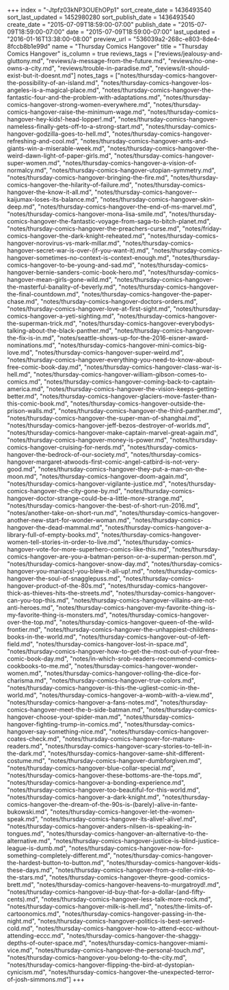 +++
index = "-Jtpfz03kNP3OUEhOPp1"
sort_create_date = 1436493540
sort_last_updated = 1452980280
sort_publish_date = 1436493540
create_date = "2015-07-09T18:59:00-07:00"
publish_date = "2015-07-09T18:59:00-07:00"
date = "2015-07-09T18:59:00-07:00"
last_updated = "2016-01-16T13:38:00-08:00"
preview_url = "536039a2-268c-e803-8de4-8fccb8b1e99d"
name = "Thursday Comics Hangover"
title = "Thursday Comics Hangover"
is_column = true
reviews_tags = ["reviews/jealousy-and-gluttony.md", "reviews/a-message-from-the-future.md", "reviews/no-one-owns-a-city.md", "reviews/trouble-in-paradise.md", "reviews/it-should-exist-but-it-doesnt.md"]
notes_tags = ["notes/thursday-comics-hangover-the-possibility-of-an-island.md", "notes/thursday-comics-hangover-los-angeles-is-a-magical-place.md", "notes/thursday-comics-hangover-the-fantastic-four-and-the-problem-with-adaptations.md", "notes/thursday-comics-hangover-strong-women-everywhere.md", "notes/thursday-comics-hangover-raise-the-minimum-wage.md", "notes/thursday-comics-hangover-hey-kids!-head-lopper!.md", "notes/thursday-comics-hangover-nameless-finally-gets-off-to-a-strong-start.md", "notes/thursday-comics-hangover-godzilla-goes-to-hell.md", "notes/thursday-comics-hangover-refreshing-and-cool.md", "notes/thursday-comics-hangover-ants-and-giants-win-a-miserable-week.md", "notes/thursday-comics-hangover-the-weird-dawn-light-of-paper-girls.md", "notes/thursday-comics-hangover-super-women.md", "notes/thursday-comics-hangover-a-vision-of-normalcy.md", "notes/thursday-comics-hangover-utopian-symmetry.md", "notes/thursday-comics-hangover-bringing-the-fire.md", "notes/thursday-comics-hangover-the-hilarity-of-failure.md", "notes/thursday-comics-hangover-the-know-it-all.md", "notes/thursday-comics-hangover--kaijumax-loses-its-balance.md", "notes/thursday-comics-hangover-skin-deep.md", "notes/thursday-comics-hangover-the-end-of-ms-marvel.md", "notes/thursday-comics-hangover-mona-lisa-smile.md", "notes/thursday-comics-hangover-the-fantastic-voyage-from-saga-to-bitch-planet.md", "notes/thursday-comics-hangover-the-preachers-curse.md", "notes/friday-comics-hangover-the-dark-knight-reheated.md", "notes/thursday-comics-hangover-norovirus-vs-mark-millar.md", "notes/thursday-comics-hangover-secret-war-is-over-(if-you-want-it).md", "notes/thursday-comics-hangover-sometimes-no-context-is-context-enough.md", "notes/thursday-comics-hangover-to-be-young-and-sad.md", "notes/thursday-comics-hangover-bernie-sanders-comic-book-hero.md", "notes/thursday-comics-hangover-mean-girls-gone-wild.md", "notes/thursday-comics-hangover-the-masterful-banality-of-beverly.md", "notes/thursday-comics-hangover-the-final-countdown.md", "notes/thursday-comics-hangover-the-paper-chase.md", "notes/thursday-comics-hangover-doctors-orders.md", "notes/thursday-comics-hangover-love-at-first-sight.md", "notes/thursday-comics-hangover-a-yeti-sighting.md", "notes/thursday-comics-hangover-the-superman-trick.md", "notes/thursday-comics-hangover-everybodys-talking-about-the-black-panther.md", "notes/thursday-comics-hangover-the-fix-is-in.md", "notes/seattle-shows-up-for-the-2016-eisner-award-nominations.md", "notes/thursday-comics-hangover-mini-comics-big-love.md", "notes/thursday-comics-hangover-super-weird.md", "notes/thursday-comics-hangover-everything-you-need-to-know-about-free-comic-book-day.md", "notes/thursday-comics-hangover-class-war-is-hell.md", "notes/thursday-comics-hangover-william-gibson-comes-to-comics.md", "notes/thursday-comics-hangover-coming-back-to-captain-america.md", "notes/thursday-comics-hangover-the-vision-keeps-getting-better.md", "notes/thursday-comics-hangover-glaciers-move-faster-than-this-comic-book.md", "notes/thursday-comics-hangover-outside-the-prison-walls.md", "notes/thursday-comics-hangover-the-third-panther.md", "notes/thursday-comics-hangover-the-super-man-of-shanghai.md", "notes/thursday-comics-hangover-jeff-bezos-destroyer-of-worlds.md", "notes/thursday-comics-hangover-make-captain-marvel-great-again.md", "notes/thursday-comics-hangover-money-is-power.md", "notes/thursday-comics-hangover-cruising-for-nerds.md", "notes/thursday-comics-hangover-the-bedrock-of-our-society.md", "notes/thursday-comics-hangover-margaret-atwoods-first-comic-angel-catbird-is-not-very-good.md", "notes/thursday-comics-hangover-they-put-a-man-on-the-moon.md", "notes/thursday-comics-hangover-doom-again.md", "notes/thursday-comics-hangover-vigilante-justice.md", "notes/thursday-comics-hangover-the-city-gone-by.md", "notes/thursday-comics-hangover-doctor-strange-could-be-a-little-more-strange.md", "notes/thursday-comics-hangover-the-best-of-short-run-2016.md", "notes/another-take-on-short-run.md", "notes/thursday-comics-hangover-another-new-start-for-wonder-woman.md", "notes/thursday-comics-hangover-the-dead-mammal.md", "notes/thursday-comics-hangover-a-library-full-of-empty-books.md", "notes/thursday-comics-hangover-women-tell-stories-in-order-to-live.md", "notes/thursday-comics-hangover-vote-for-more-superhero-comics-like-this.md", "notes/thursday-comics-hangover-are-you-a-batman-person-or-a-superman-person.md", "notes/thursday-comics-hangover-snow-day.md", "notes/thursday-comics-hangover-you-maniacs!-you-blew-it-all-up!.md", "notes/thursday-comics-hangover-the-soul-of-snagglepuss.md", "notes/thursday-comics-hangover-product-of-the-80s.md", "notes/thursday-comics-hangover-thick-as-thieves-hits-the-streets.md", "notes/thursday-comics-hangover-can-you-top-this.md", "notes/thursday-comics-hangover-villains-are-not-anti-heroes.md", "notes/thursday-comics-hangover-my-favorite-thing-is-my-favorite-thing-is-monsters.md", "notes/thursday-comics-hangover-over-the-top.md", "notes/thursday-comics-hangover-queen-of-the-wild-frontier.md", "notes/thursday-comics-hangover-the-unhappiest-childrens-books-in-the-world.md", "notes/thursday-comics-hangover-out-of-left-field.md", "notes/thursday-comics-hangover-lost-in-space.md", "notes/thursday-comics-hangover-how-to-get-the-most-out-of-your-free-comic-book-day.md", "notes/in-which-srob-readers-recommend-comics-cookbooks-to-me.md", "notes/thursday-comics-hangover-wonder-women.md", "notes/thursday-comics-hangover-rolling-the-dice-for-charisma.md", "notes/thursday-comics-hangover-true-colors.md", "notes/thursday-comics-hangover-is-this-the-ugliest-comic-in-the-world.md", "notes/thursday-comics-hangover-a-womb-with-a-view.md", "notes/thursday-comics-hangover-a-fans-notes.md", "notes/thursday-comics-hangover-meet-the-b-side-batman.md", "notes/thursday-comics-hangover-choose-your-spider-man.md", "notes/thursday-comics-hangover-fighting-trump-in-comics.md", "notes/thursday-comics-hangover-say-something-nice.md", "notes/thursday-comics-hangover-coates-check.md", "notes/thursday-comics-hangover-for-mature-readers.md", "notes/thursday-comics-hangover-scary-stories-to-tell-in-the-dark.md", "notes/thursday-comics-hangover-same-shit-different-costume.md", "notes/thursday-comics-hangover-dumbforgiven.md", "notes/thursday-comics-hangover-blue-collar-special.md", "notes/thursday-comics-hangover-these-bottoms-are-the-tops.md", "notes/thursday-comics-hangover-a-bonding-experience.md", "notes/thursday-comics-hangover-too-beautiful-for-this-world.md", "notes/thursday-comics-hangover-a-dark-knight.md", "notes/thursday-comics-hangover-the-dream-of-the-90s-is-(barely)-alive-in-fante-bukowski.md", "notes/thursday-comics-hangover-let-the-women-speak.md", "notes/thursday-comics-hangover-its-alive!-alive!.md", "notes/thursday-comics-hangover-anders-nilsen-is-speaking-in-tongues.md", "notes/thursday-comics-hangover-an-alternative-to-the-alternative.md", "notes/thursday-comics-hangover-justice-is-blind-justice-league-is-dumb.md", "notes/thursday-comics-hangover-now-for-something-completely-different.md", "notes/thursday-comics-hangover-the-hardest-button-to-button.md", "notes/thursday-comics-hangover-kids-these-days.md", "notes/thursday-comics-hangover-from-a-roller-rink-to-the-stars.md", "notes/thursday-comics-hangover-theyre-good-comics-brett.md", "notes/thursday-comics-hangover-heavens-to-murgatroyd!.md", "notes/thursday-comics-hangover-id-buy-that-for-a-dollar-(and-fifty-cents).md", "notes/thursday-comics-hangover-less-talk-more-rock.md", "notes/thursday-comics-hangover-milk-is-hell.md", "notes/the-limits-of-cartoonomics.md", "notes/thursday-comics-hangover-passing-in-the-night.md", "notes/thursday-comics-hangover-politics-is-best-served-cold.md", "notes/thursday-comics-hangover-how-to-attend-eccc-without-attending-eccc.md", "notes/thursday-comics-hangover-the-shaggy-depths-of-outer-space.md", "notes/thursday-comics-hangover-miami-vice.md", "notes/thursday-comics-hangover-the-personal-touch.md", "notes/thursday-comics-hangover-you-belong-to-the-city.md", "notes/thursday-comics-hangover-flipping-the-bird-at-dystopian-cynicism.md", "notes/thursday-comics-hangover-the-unexpected-terror-of-josh-simmons.md"]
+++

